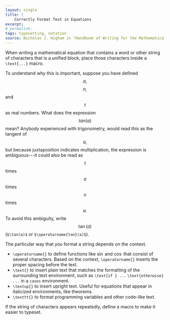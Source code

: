 ```yaml
---
layout: single
title: |
    Correctly Format Text in Equations
excerpt: 
# permalink: 
tags: typesetting, notation
source: Nicholas J. Higham in "Handbook of Writing for the Mathematical Sciences", p. 32.
---
```

When writing a mathematical equation that contains a word or other string of characters that is a unified block, place those characters inside a `\text{...}` macro. 

To understand why this is important, suppose you have defined$$a,$$ $$n,$$ and $$t$$ as real numbers. What does the expression $$tan(a)$$ mean? Anybody experienced with trigonometry, would read this as the tangent of $$a,$$ but because juxtaposition indicates multiplication, the expression is ambiguous---it could also be read as $$t$$ times $$a$$ times $$n$$ times $$a.$$ To avoid this ambiguity, write $$\tan(a)$$ (`$\tan(a)$` or `$\operatorname{tan}(a)$`).

The particular way that you format a string depends on the context. 
- `\operatorname{}` to define functions like $\sin$ and $\cos$ that consist of several characters. Based on the context, `\operatorname{}` inserts the proper spacing before the text.
- `\text{}` to insert plain text that matches the formatting of the surrounding text environment, such as `\text{if } ...` `\text{otherwise} ...` in a `cases` environment.
- `\textup{}` to insert upright text. Useful for equations that appear in italicized environments, like theorems.  
- `\texttt{}` to format programming variables and other code-like text. 

If the string of characters appears repeatedly, define a macro to make it easier to typeset.  